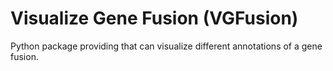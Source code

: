 # Visualize Gene Fusion (VGFusion)
Python package providing that can visualize different annotations of a gene fusion.
